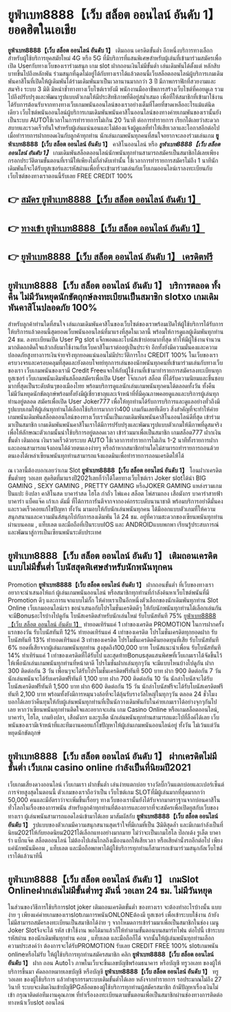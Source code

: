 # ยูฟ่าเบท8888【เว็บ สล็อต ออนไลน์ อันดับ 1】  ยอดฮิตในเอเชีย 

**ยูฟ่าเบท8888【เว็บ สล็อต ออนไลน์ อันดับ 1】** เติมถอน เครดิตขั้นต่ำ  อีกหนึ่งบริการทางเลือกสำหรับผู้ใช้บริการยุคสมัยใหม่ 4G หรือ 5G ที่มีบริการที่แสนพิเศษสำหรับผู้เล่นที่เข้ามาร่วมสมัครเพื่อเปิด Userกับทางเว็บของเราร่วมสนุก เกม slot  ฝากถอนเงินไม่มีขั้นต่ำ เล่นเดิมพันได้ตั้งแต่ หลักสิบบาทขึ้นไปถึงหลักพัน ร่วมสนุกที่ฉุดไม่อยู่ได้กับทางเราได้แล้วตอนนี้เว็บสล็อตออนไลน์ผู้บริการเกมเดิมพันคาสิโนที่เปิดให้ผู้เดิมพันได้ร่วมเดิมพันมาเป็นเวลานานมากกว่า 3 ปี มีภาพกราฟิกที่สวยงามและสมจริง ระบบ 3 มิติ
มิหนำซ้ำทางทางเว็บไซต์เรายังมี พนักงานมืออาชีพการสร้างเว็บไซต์ที่คอยดูเล  รวมไปถึงปรับปรุงและพัฒนารูปแบบตัวเกมให้มีประสิทธิภาพที่ดีอยู่สม่ำเสมอ เพื่อที่ให้สมาชิกที่เข้ามาใช้งานได้รับการต้อนรับจากทางทางเว็บเกมพนันออนไลน์ของเราอย่างเต็มที่โดยที่ขาดเหลืออะไรแม้แต่นิดเดียว เว็บไซต์พนันออนไลน์ผู้บริการเกมเดิมพันพนันคาสิโนออนไลน์ของทางค่ายเกมพันของเรานั้นยังเป็นระบบ AUTOใช้เวลาในการทำรายการไม่เกิน 20 วินาที ต่อการทำรายการ เรียกได้เลยว่าสะดวกสบายและรวดเร็วทันใจสำหรับผู้เล่นแน่นอนและไม่ต้องแจ้งผู้ดูแลที่ทำให้เสียเวลาและโอกาสอีกต่อไปเมื่อทำรายการฝากยอดเงินกับลูกค้าทุกท่าน
นักเล่นเกมพนันทุกคนที่สนใจอยากจะลองร่วมเล่นเกม **ยูฟ่าเบท8888【เว็บ สล็อต ออนไลน์ อันดับ 1】** คาสิโนออนไลน์ หรือ ***ยูฟ่าเบท8888【เว็บ สล็อต ออนไลน์ อันดับ 1】*** เกมเดิมพันสล็อตออนไลน์นักพนันทุกท่านสามารถสมัครเป็นสมาชิกได้เลยเพียงกรอกประวัติตามขั้นตอนที่เรามีให้เพียงไม่กี่ลำดับเท่านั้น ใช้เวลาการทำรายการสมัครไม่ถึง 1 นาทีนักเดิมพันก็จะได้รับยูสเซอร์และรหัสผ่านเพื่อที่จะเข้ามาร่วมเล่นกับเว็บเกมออนไลน์เราลงทะเบียนกับเว็บไซต์ของทางเราตอนนี้รับเลย FREE CREDIT 100%

## 👉 [สมัคร ยูฟ่าเบท8888【เว็บ สล็อต ออนไลน์ อันดับ 1】](https://archa888.com/)
## 👉 [ทางเข้า ยูฟ่าเบท8888【เว็บ สล็อต ออนไลน์ อันดับ 1】](https://archa888.com/)
## 👉 [ยูฟ่าเบท8888【เว็บ สล็อต ออนไลน์ อันดับ 1】 เครดิตฟรี](https://archa888.com/)

## ยูฟ่าเบท8888【เว็บ สล็อต ออนไลน์ อันดับ 1】 บริการตลอด ทั้งคืน ไม่มีวันหยุดนักขัตฤกษ์ลงทะเบียนเป็นสมาชิก slotxo เกมเดิมพันคาสิโนปลอดภัย 100%

สำหรับลูกค้าท่านใดที่สนใจ เล่นเกมเดิมพันคาสิโนของเว็บไซต์ของเราพร้อมเปิดให้ผู้ใช้บริการได้รับการให้บริการแล้วตอนนี้สุดยอดเว็บพนันออนไลน์ที่มาแรงที่สุดในเวลานี้ พร้อมให้การดูแลผู้เดิมพันทุกท่าน 24 ชม. ลงทะเบียนเปิด User Pg slot แจ็กพอตและโบนัสเข้าบ่อยมากที่สุด ทำให้มีผู้ใช้งานจำนวนมากติดอกติดใจแล้วกลับมาใช้งานกับเว็บคาสิโนเราต่ออยู่เป็นประจำ อีกทั้งยังมีความมั่นคงและความปลอดภัยสูงทางการเงินจ่ายจริงทุกยอดแน่นอนไม่มีประวัติการโกง CREDIT 100% ในเว็บของเราครบวงจรและครอบคลุมที่สุดและยังตอบโจทย์ทุกการเล่นของนักพนันทุกคนที่เข้ามาร่วมเล่นกับทางเว็บของเรา
เว็บเกมพนันของเรามี Credit Freeแจกให้กับผู้ใช้งานที่เข้ามาทำรายการสมัครลงทะเบียนทุกยูสเซอร์ เว็บเกมพนันเดิมพันสล็อตสมัครเพื่อเปิด User โจ๊กเกอร์ สล็อต ที่ได้รับความนิยมและชื่นชอบมากที่สุดเป็นระดับต้นๆของเมืองไทย พร้อมบริการดูแลนักเล่นเกมพนันทุกคนได้ตลอดทั้งวัน ทั้งคืน ไม่มีวันหยุดนักขัตฤกษ์พร้อมทั้งยังมีผู้เชี่ยวชาญและเจ้าหน้าที่ที่มีคุณภาพคอยดูแลและบริการผู้เล่นทุกท่านอยู่ตลอด สมัครเพื่อเปิด User Joker777 เพื่อให้ทุกท่านได้รับการบริการและดูแลอย่างทั่วถึงมีรูปแบบเกมให้ผู้เล่นทุกท่านได้เลือกใช้บริการมากกว่า400 เกมกันเลยทีเดียว
สิ่งสำคัญที่จะทำให้ค่ายเกมพนันเดิมพันสล็อตออนไลน์ของทางเว็บเรานั้นเป็นเกมเดิมพันพนันคาสิโนออนไลน์ดีที่สุด เข้าร่วมมาเป็นสมาชิก  เกมเดิมพันพนันคาสิโนเราได้มีการปรับปรุงและพัฒนารูปแบบตัวเกมให้มีภาพที่ดูสมจริงเพื่อให้ลักษณะตัวเกมนั้นน่าใช้บริการอยู่ตลอดเวลา เข้าร่วมมาเพื่อเป็นสมาชิก เกมสล็อต777 ฝากเงินขั้นต่ำ เติมถอน เงินรวดเร็วด้วยระบบ AUTO ใช้เวลาการทำรายการไม่เกิน 1-2 นาทีทั้งรายการฝากและถอนสามารถแจ้งถอนได้ด้วยตนเองง่ายๆ หรือถ้าหากสมาชิกท่านใดไม่สามารถทำรายการถอนด้วยตนเองได้เหล่าเซียนพนันทุกท่านสามารถแจ้งแอดมินเพื่อทำรายการถอนเครดิตให้ได้

ณ เวลานี้ต้องบอกเลยว่าเกม Slot **ยูฟ่าเบท8888【เว็บ สล็อต ออนไลน์ อันดับ 1】** โอนฝากเครดิต ขั้นต่ำทรู วอเลท สุดฮิตที่มาแรงปี2021เลยก็ว่าได้โดยทางเว็บไซต์เรา Joker slotได้นำ BIG GAMING , SEXY GAMING , PRETTY GAMING หรือJOKER GAMING แหล่งรวมเกมปั่นแปะ ยิงปลา คาสิโนสด บาคาร่าสด ไฮโล กำถั่ว ไพ่แคง สล็อต ไพ่สามกอง เสือมังกร บาคาร่าสายฟ้า บาคาร่า แบ็คแจ๊ค เก้าเก ดัมมี่ ที่ได้การการันตีจากจากองค์กรระบดับนานาชาติ พร้อมบริการอย่าดีมั่นคงและรวดเร็วคอยแก้ไขปัญหา ทั้งวัน มามอบให้กับนักเล่นพนันทุกคน ได้มีออกแบบตัวเกมที่ให้ความสนุกสนานและความมันส์สนุกไปกับการลงเดิมพัน ได้ 24 ชม. อยู่ที่ความสะดวกของเซียนพนันทุกท่านผ่านบนคอม , แท็บเลต และมือถือที่เป็นระบบIOS และ ANDROIDแบบพกพา เรียนรู้ประสบการณ์และพัฒนาสู่การเป็นเซียนพนันระดับประเทศ

## ยูฟ่าเบท8888【เว็บ สล็อต ออนไลน์ อันดับ 1】 เติมถอนเครดิตแบบไม่มีขั้นต่ำ โบนัสสุดพิเศษสำหรับนักพนันทุกคน

 Promotion  **ยูฟ่าเบท8888【เว็บ สล็อต ออนไลน์ อันดับ 1】** ฝากถอนขั้นต่ำ ที่เว็บของทางเราอยากจะนำเสนอให้แก่  ผู้เล่นเกมพนันออนไลน์ หรือสมาชิกทุกท่านที่กำลังค้นหาเว็บไซต์พนันที่มี  Promotion ดีๆ และการแจกแบบไม่กั๊ก ให้ค่ายเราเป็นอีกหนึ่งตัวเลือกของนักเดิมพันทุกท่าน Slot Online เว็บเกมออนไลน์เรา ขอนำเสนอกับโปรโมชั่นเครดิตดีๆ ให้กับนักพนันทุกท่านได้เลือกเล่นกัน จะมีBonusอะไรบ้างไปดูกัน
โบนัสเครดิตสำหรับนักเล่นใหม่ รับโบนัสทันที 75% [ยูฟ่าเบท8888【เว็บ สล็อต ออนไลน์ อันดับ 1】](https://archa888.com/) ทำยอดเทิร์นแค่ 1 เท่าของเครดิต
 PROMOTION ในการฝากครั้งแรกของวัน รับโบนัสทันที 12% ทำยอดเทิร์นแค่ 4 เท่าของเครดิต
โปรโมชั่นเครดิตทุกยอดฝาก รับโบนัสทันที 13% ทำยอดเทิร์นแค่ 3 เท่าของเครดิต
โปรโมชั่นเครดิตคืนยอดทุนที่เสีย รับโบนัสทันที 6% ยอดที่เสียจากผู้เล่นเกมพนันทุกท่าน สูงสุดถึง100,000 บาท
โบนัสแนะนำเพื่อน รับโบนัสทันที 14% ทำเทิร์นแค่ 1 เท่าของเครดิตที่ได้รับไป
และสุดท้ายBonusสุดแสนพิศษที่เว็บเกมเราได้จัดขึ้นไว้ให้เพื่อนักเล่นเกมพนันทุกท่านที่หน้าตาดี โปรโมชั่นฝากเล่นทุกๆวัน จะมีแบบไหนบ้างไปดูกัน
ฝาก 300 ติดต่อกัน 3 วัน เพื่อนๆจะได้รับโปรโมชั่นเครดิตฟรีทันที 500 บาท
ฝาก 900 ติดต่อกัน 7 วัน นักเล่นพนันจะได้รับเครดิตฟรีทันที 1,100 บาท
ฝาก 700 ติดต่อกัน 10 วัน นักล่าโบนัสจะได้รับโบนัสเครดิตฟรีทันที 1,500 บาท
ฝาก 600 ติดต่อกัน 15 วัน นักล่าโบนัสฟรีจะได้รับโบนัสเครดิตฟรีทันที 2,100 บาท
พร้อมทั้งยังมีการหมุนวงล้อที่จะได้ลุ้นรับรางวัลใหญ่ในทุกๆวัน ตลอด 24 ชั่วโมง บอกได้เลยว่าคืนทุนให้กับผู้เล่นพนันทุกท่านที่เป็นนักวางเดิมพันกับในค่ายเกมเราได้อย่างจุกๆกันไปเลย หากว่าเซียนพนันทุกท่านติดใจและอยากจะเล่น เกม  Casino Online หรือเกมสล็อตออนไลน์, บาคาร่า, ไฮโล, เกมยิงปลา, เสือมังกร และรูเล็ต นักเล่นพนันทุกท่านสามารถแตะไปที่ลิ้งค์ได้เลย เว็บพนันของเรามีเจ้าหน้าที่และทีมงานคอยแก้ไขปัญหาให้ผู้เล่นเกมพนันออนไลน์อยู่ ทั้งวัน ไม่เว้นแต่วันหยุดนักขัตฤกษ์

## ยูฟ่าเบท8888【เว็บ สล็อต ออนไลน์ อันดับ 1】 ฝากเครดิตไม่มีขั้นต่ำ  เว็บเกม casino online กำลังเป็นที่นิยมปี2021

เว็บเกมเสี่ยงดวงออนไลน์ เว็บเกมเรา ฝากขั้นต่ำ เล่นง่ายแตกบ่อย รางวัลบิ๊กวินแตกบ่อยและเปอร์เซ็นต์การจ่ายสูงสุดในตอนนี้ ตัวเกมของเราถือว่าเป็น เว็บไซต์เกม SLOTที่มีผู้เล่นมากที่สุดมากกว่า 50,000 คนและมีอัตราว่าจะเพิ่มขึ้นเรื่อยๆ ทางเว็บของเรานั้นยังได้รับจากมาตราฐานจากบ่อนคาสิโนทั่วโลกในเรื่องของการพนัน สำหรับลูกค้าทุกท่านที่ต้องการและอยากที่จะสมัครเพื่อเปิดยูสกับเว็บของทางเรา ผู้เล่นพนันสามารถแอดไลน์เข้ามาได้เลย
	มาสัมผัสกับ **ยูฟ่าเบท8888【เว็บ สล็อต ออนไลน์ อันดับ 1】** รูปแบบของตัวเกมมีความสนุกสนานสุดเร้าใจที่มีเกมที่เป็น 3มิติสุดล้ำ และมีเกมกำลังเป็นที่นิยม2021ให้กับยอดนิยม2021ได้เลือกแทงอย่างมากมาย  ไม่ว่าจะเป็นเกมไฮโล ป๊อกเด้ง รูเล็ต บาคาร่า แบ็กแจ๊ค สล็อตออนไลน์ ไม่ต้องไปเล่นไกลถึงเมืองนอกให้เสียเวลา หรือเสียค่านั่งรถอีกต่อไป เพียงแค่นักพนันมีคอม , แท็บเลต และมือถือพกพาได้ผู้ใช้บริการทุกท่านก็สามารถเข้ามาร่วมสนุกกัลเว็บไซต์เราได้แล้วนาทีนี้

## ยูฟ่าเบท8888【เว็บ สล็อต ออนไลน์ อันดับ 1】 เกมSlot Onlineฝากเล่นไม่มีขั้นต่ำทรู มันนี่ วอเลท 24 ชม. ไม่มีวันหยุด

ในส่วนของวิธีการใช้บริการslot joker เติมถอนเครดิตขั้นต่ำ ของทางเรา จะต้องทำอะไรบ้างนั้น แบบง่าย ๆ เพียงแค่ค่ายเกมของเราslotเกมการพนันONLONEต้องมี ยูสเซอร์ เพื่อเข้าระบบใช้งาน ถ้ายังไม่มีสามารถสมัครลงทะเบียนเป็นสมาชิกได้ง่าย ๆ จากโหมดการเข้าร่วมมาเพื่อเป็นสมาชิกในช่อง เมนู Joker Slotจึงจะได้ รหัส เข้าใช้งาน พอได้มาแล้วก็ให้ทำตามขั้นตอนบนสมาร์ทโฟน ต่อไปนี้
เข้าระบบ รหัสผ่าน  ของนักเดิมพันทุกท่าน คอม , แท็บเลต และมือถือก็ได้
จากนั้นให้ผู้เล่นพนันทุกท่านเลือกความประสงค์ว่า ต้องการจะได้รับPROMOTION รับเลย CREDIT FREE 100% slotเกมพนัน onlineหรือไม่รับ
ให้ผู้ใช้บริการทุกท่านสมัครสมาชิก คลิก **ยูฟ่าเบท8888【เว็บ สล็อต ออนไลน์ อันดับ 1】** ฝาก ถอน Autoไว ภาพในเว็บจะขึ้นเลขบัญชีพร้อมธนาคาร หรือบัญชี ทรูวอเลท ของผู้ให้บริการขึ้นมา
คัดลอกหมายเลขบัญชี หรือบัญชี **ยูฟ่าเบท8888【เว็บ สล็อต ออนไลน์ อันดับ 1】** ทรู วอเลท ของผู้ใช้บริการ แล้วทำธุรกรรมระบบเติมขั้นต่ำได้เลย
หลังจากทำรายการ รอประมาณไม่ถึง 27 วินาที ระบบจะเติมเงินเข้าบัญชีPGสล็อตของผู้ใช้บริการทุกท่านผู้สมัครสมาชิก
ถ้ามีปัญหาเรื่องเงินไม่เข้า กรุณาติดต่อทีมงานคุณภาพ ที่ทำเรื่องลงทะเบียนตามขั้นตอนเพื่อเป็นสมาชิกผ่านช่องทางการติดต่อทางหน้าเว็บslot ออนไลน์


